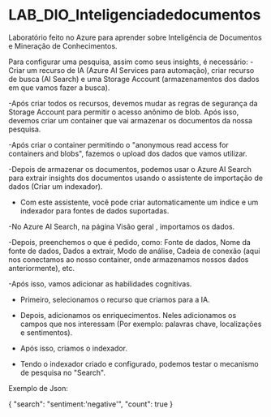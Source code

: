 # LAB_DIO_Inteligenciadedocumentos
Laboratório feito no Azure para aprender sobre Inteligência de Documentos e Mineração de Conhecimentos.

Para configurar uma pesquisa, assim como seus insights, é necessário:
-Criar um recurso de IA (Azure AI Services para automação), criar recurso de busca (AI Search) e uma Storage Account (armazenamentos dos dados em que vamos fazer a busca).

-Após criar todos os recursos, devemos mudar as regras de segurança da Storage Account para permitir o acesso anônimo de blob. Após isso, devemos criar um container que vai armazenar os documentos da nossa pesquisa.

-Após criar o container permitindo  o "anonymous read access for containers and blobs", fazemos o upload dos dados que vamos utilizar.

-Depois de armazenar os documentos, podemos usar o Azure AI Search para extrair insights dos documentos usando o assistente de importação de dados (Criar um indexador).

- Com este assistente, você pode criar automaticamente um índice e um indexador para fontes de dados suportadas.

-No Azure AI Search, na página Visão geral , importamos os dados.

-Depois, preenchemos o que é pedido, como: Fonte de dados, Nome da fonte de dados, Dados a extrair, Modo de análise, Cadeia de conexão (aqui nos conectamos ao nosso container, onde armazenamos nossos dados anteriormente), etc.

-Após isso, vamos adicionar as habilidades cognitivas.

- Primeiro, selecionamos o recurso que criamos para a IA.

- Depois, adicionamos os enriquecimentos. Neles adicionamos os campos que nos interessam (Por exemplo: palavras chave, localizações e sentimentos).

- Após isso, criamos o indexador.

- Tendo o indexador criado e configurado, podemos testar o mecanismo de pesquisa no "Search".

Exemplo de Json:

{
 "search": "sentiment:'negative'",
 "count": true
}

  

  

  
